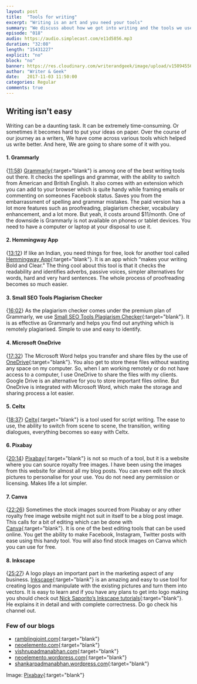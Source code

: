```yaml
---
layout: post
title:  "Tools for writing"
excerpt: "Writing is an art and you need your tools"
summary: "We discuss about how we got into writing and the tools we use"
episode: "018"
audio: https://audio.simplecast.com/e11d5856.mp3
duration: "32:08"
length: "15431227"
explicit: "no"
block: "no"
banner: https://res.cloudinary.com/writerandgeek/image/upload/v1509455625/write.jpg
author: "Writer & Geek"
date:   2017-11-03 11:50:00
categories: Regular
comments: true
---
```


## Writing isn't easy
Writing can be a daunting task. It can be extremely time-consuming. Or sometimes it becomes hard to put your ideas on paper. Over the course of our journey as a writers, We have come across various tools which helped us write better. And here, We are going to share some of it with you.

#### 1. Grammarly
{[11:58](#t=00:11:58)} [Grammarly](https://app.grammarly.com/){:target="blank"} is among one of the best writing tools out there. It checks the spellings and grammar, with the ability to switch from American and British English. It also comes with an extension which you can add to your browser which is quite handy while framing emails or commenting on someones Facebook status. Saves you from the embarrassment of spelling and grammar mistakes. The paid version has a lot more features such as proofreading, plagiarism checker, vocabulary enhancement, and a lot more. But yeah, it costs around $11/month. One of the downside is Grammarly is not available on phones or tablet devices. You need to have a computer or laptop at your disposal to use it.

#### 2. Hemmingway App
{[13:12](#t=00:13:12)} If like an Indian, you need things for free, look for another tool called [Hemmingway App](http://www.hemingwayapp.com/){:target="blank"}. It is an app which “makes your writing Bold and Clear.” The thing cool about this tool is that it checks the readability and identifies adverbs, passive voices, simpler alternatives for words, hard and very hard sentences. The whole process of proofreading becomes so much easier.

#### 3. Small SEO Tools Plagiarism Checker
{[16:02](#t=00:16:02)} As the plagiarism checker comes under the premium plan of Grammarly, we use [Small SEO Tools Plagiarism Checker](https://smallseotools.com/plagiarism-checker/){:target="blank"}. It is as effective as Grammarly and helps you find out anything which is remotely plagiarised. Simple to use and easy to identify.

#### 4. Microsoft OneDrive
{[17:32](#t=00:17:32)} The Microsoft Word helps you transfer and share files by the use of [OneDrive](https://onedrive.live.com/){:target="blank"}. You also get to store these files without wasting any space on my computer. So, when I am working remotely or do not have access to a computer, I use OneDrive to share the files with my clients.
Google Drive is an alternative for you to store important files online. But OneDrive is integrated with Microsoft Word, which make the storage and sharing process a lot easier.

#### 5. Celtx
{[18:37](#t=00:18:37)} [Celtx](https://www.celtx.com/index.html){:target="blank"} is a tool used for script writing. The ease to use, the ability to switch from scene to scene, the transition, writing dialogues, everything becomes so easy with Celtx.

#### 6. Pixabay
{[20:14](#t=00:20:14)} [Pixabay](https://pixabay.com/){:target="blank"} is not so much of a tool, but it is a website where you can source royalty free images. I have been using the images from this website for almost all my blog posts. You can even edit the stock pictures to personalise for your use. You do not need any permission or licensing. Makes life a lot simpler.

#### 7. Canva
{[22:26](#t=00:22:26)} Sometimes the stock images sourced from Pixabay or any other royalty free image website might not suit in itself to be a blog post image. This calls for a bit of editing which can be done with [Canva](https://www.canva.com/){:target="blank"}. It is one of the best editing tools that can be used online. You get the ability to make Facebook, Instagram, Twitter posts with ease using this handy tool. You will also find stock images on Canva which you can use for free.

#### 8. Inkscape
{[25:27](#t=00:25:27)} A logo plays an important part in the marketing aspect of any business. [Inkscape](https://inkscape.org/en/release/0.92.2/){:target="blank"} is an amazing and easy to use tool for creating logos and manipulate with the existing pictures and turn them into vectors. It is easy to learn and if you have any plans to get into logo making you should check out [Nick Saporito’s Inkscape tutorials](https://www.youtube.com/channel/UCEQXp_fcqwPcqrzNtWJ1w9w){:target="blank"}. He explains it in detail and with complete correctness. Do go check his channel out.

### Few of our blogs

- [ramblingjoint.com](https://ramblingjoint.com){:target="blank"}
- [neoelemento.com](http://neoelemento.com){:target="blank"}
- [vishnupadmanabhan.com](http://vishnupadmanabhan.com){:target="blank"}
- [neoelemento.wordpress.com](http://neoelemento.wordpress.com){:target="blank"}
- [shankarpadmanabhan.wordpress.com](http://shankarpadmanabhan.wordpress.com){:target="blank"}

Image: [Pixabay](https://pixabay.com/en/blur-business-desk-drink-education-1869579/){:target="blank"}